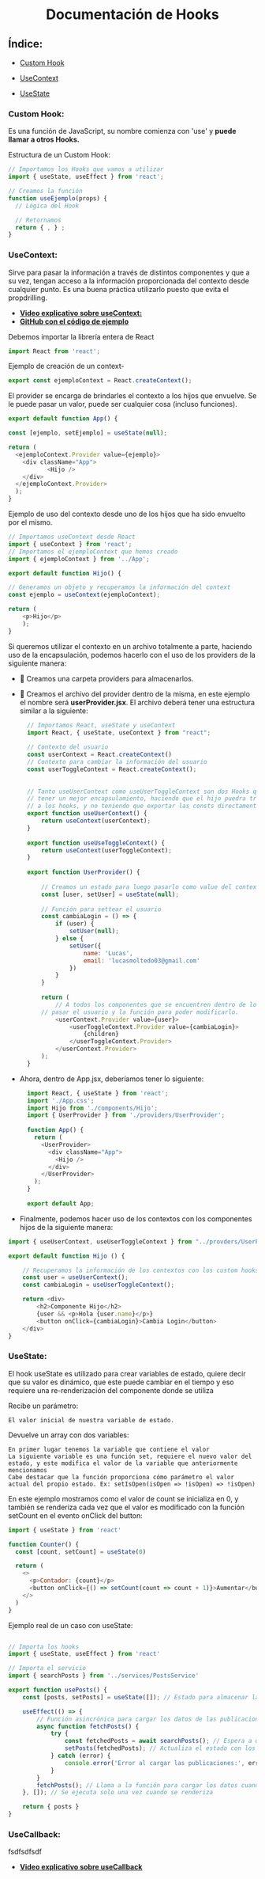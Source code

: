 <h1 align="center"> Documentación de Hooks </h1>

## Índice:
* [Custom Hook](#custom-hook)

* [UseContext](#usecontext)
  
* [UseState](#usestate)

### Custom Hook:
Es una función de JavaScript, su nombre comienza con 'use' y **puede llamar a otros Hooks.**

Estructura de un Custom Hook:

```javascript
// Importamos los Hooks que vamos a utilizar
import { useState, useEffect } from 'react';

// Creamos la función
function useEjemplo(props) {  
  // Lógica del Hook

  // Retornamos
  return { , } ;
}
```

### UseContext:

Sirve para pasar la información a través de distintos componentes y que a su vez, tengan acceso a la información proporcionada del contexto desde cualquier punto. Es una buena práctica utilizarlo puesto que evita el propdrilling.

- **[Video explicativo sobre useContext:](https://www.youtube.com/watch?v=Ae33_gdJgnQ)**
- **[GitHub con el código de ejemplo](https://github.com/GarajedeIdeas/CodePills-ReeactHooks-USECONTEXT)**

Debemos importar la librería entera de React
```javascript
import React from 'react';
```
Ejemplo de creación de un context-
```javascript
export const ejemploContext = React.createContext();
```
El provider se encarga de brindarles el contexto a los hijos que envuelve. Se le puede pasar un valor, puede ser cualquier cosa (incluso funciones).
```javascript
export default function App() {

const [ejemplo, setEjemplo] = useState(null);

return (
  <ejemploContext.Provider value={ejemplo}>
  	<div className="App">
           <Hijo />
  	</div>
  </ejemploContext.Provider>
  );
}
```
Ejemplo de uso del contexto desde uno de los hijos que ha sido envuelto por el mismo.
```javascript
// Importamos useContext desde React
import { useContext } from 'react';
// Importamos el ejemploContext que hemos creado
import { ejemploContext } from '../App';

export default function Hijo() {

// Generamos un objeto y recuperamos la información del context 
const ejemplo = useContext(ejemploContext);

return (
	<p>Hijo</p>
    );
}
```

Si queremos utilizar el contexto en un archivo totalmente a parte, haciendo uso de la encapsulación, podemos hacerlo con el uso de los providers de la siguiente manera:

- 📂 Creamos una carpeta providers para almacenarlos.
- 🔨 Creamos el archivo del provider dentro de la misma, en este ejemplo el nombre será **userProvider.jsx**. El archivo deberá tener una estructura similar a la siguiente:
  ```javascript
	// Importamos React, useState y useContext
	import React, { useState, useContext } from "react";
	
	// Contexto del usuario
	const userContext = React.createContext()
	// Contexto para cambiar la información del usuario
	const userToggleContext = React.createContext();
	
	
	// Tanto useUserContext como useUserToggleContext son dos Hooks que nos van a permitir
	// tener un mejor encapsulamiento, haciendo que el hijo puedra traer la info llamando 
	// a los hooks, y no teniendo que exportar las consts directamente.
	export function useUserContext() {
	    return useContext(userContext);
	}
	
	export function useUseToggleContext() {
	    return useContext(userToggleContext);
	}
	
	export function UserProvider() {
	
	    // Creamos un estado para luego pasarlo como value del contexto
	    const [user, setUser] = useState(null);
	
	    // Función para settear el usuario
	    const cambiaLogin = () => {
	        if (user) {
	            setUser(null);
	        } else {
	            setUser({
	                name: 'Lucas',
	                email: 'lucasmoltedo03@gmail.com'
	            })
	        }
	    }
	
	    return (
	        // A todos los componentes que se encuentren dentro de los providers les vamos a poder
  		// pasar el usuario y la función para poder modificarlo.
	        <userContext.Provider value={user}>
	            <userToggleContext.Provider value={cambiaLogin}>
	                {children}
	            </userToggleContext.Provider>
	        </userContext.Provider>
	    );
	}
	```
- Ahora, dentro de App.jsx, deberíamos tener lo siguiente:
  ```javascript
	import React, { useState } from 'react';
	import './App.css';
	import Hijo from './components/Hijo';
	import { UserProvider } from './providers/UserProvider';
	
	function App() {
	  return (
	    <UserProvider>
	      <div className="App">
	        <Hijo />
	      </div>
	    </UserProvider>
	  );
	}
	
	export default App;
	```

- Finalmente, podemos hacer uso de los contextos con los componentes hijos de la siguiente manera:
```javascript
import { useUserContext, useUserToggleContext } from "../provders/UserProvider";

export default function Hijo () {

    // Recuperamos la información de los contextos con los custom hooks
    const user = useUserContext();
    const cambiaLogin = useUserToggleContext();

    return <div>
        <h2>Componente Hijo</h2>
        {user && <p>Hola {user.name}</p>}
        <button onClick={cambiaLogin}>Cambia Login</button>
    </div>
}
```



### UseState:

El hook useState es utilizado para crear variables de estado, quiere decir que su valor es dinámico, que este puede cambiar en el tiempo y eso requiere una re-renderización del componente donde se utiliza

Recibe un parámetro:

    El valor inicial de nuestra variable de estado.

Devuelve un array con dos variables:

    En primer lugar tenemos la variable que contiene el valor
    La siguiente variable es una función set, requiere el nuevo valor del estado, y este modifica el valor de la variable que anteriormente mencionamos
    Cabe destacar que la función proporciona cómo parámetro el valor actual del propio estado. Ex: setIsOpen(isOpen => !isOpen) => !isOpen)

En este ejemplo mostramos como el valor de count se inicializa en 0, y también se renderiza cada vez que el valor es modificado con la función setCount en el evento onClick del button:

```javascript
import { useState } from 'react'

function Counter() {
  const [count, setCount] = useState(0)

  return (
    <>
      <p>Contador: {count}</p>
      <button onClick={() => setCount(count => count + 1)}>Aumentar</button>
    </>
  )
}

```
Ejemplo real de un caso con useState:
```javascript

// Importa los hooks
import { useState, useEffect } from 'react'

// Importa el servicio
import { searchPosts } from '../services/PostsService'

export function usePosts() {
    const [posts, setPosts] = useState([]); // Estado para almacenar las publicaciones

    useEffect(() => {
        // Función asincrónica para cargar los datos de las publicaciones
        async function fetchPosts() {
            try {
                const fetchedPosts = await searchPosts(); // Espera a que se resuelva la promesa
                setPosts(fetchedPosts); // Actualiza el estado con los datos de las publicaciones
            } catch (error) {
                console.error('Error al cargar las publicaciones:', error);
            }
        }
        fetchPosts(); // Llama a la función para cargar los datos cuando el componente se monta
    }, []); // Se ejecuta solo una vez cuando se renderiza

    return { posts }
}
```
### UseCallback:

fsdfsdfsdf

- **[Video explicativo sobre useCallback](https://www.youtube.com/watch?v=duh3uKn0qnU)**

